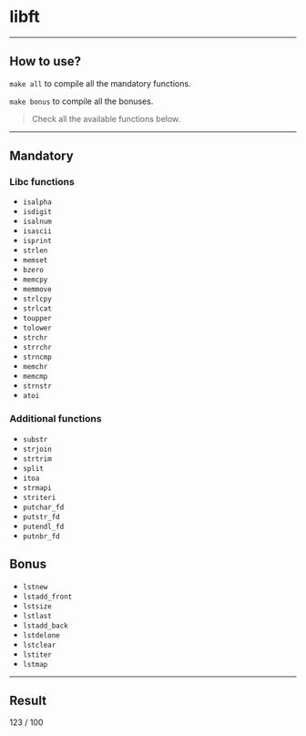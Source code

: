 # libft

---

## How to use?

`make all` to compile all the mandatory functions.

`make bonus` to compile all the bonuses.

> Check all the available functions below.

---

## Mandatory

### Libc functions

- `isalpha`
- `isdigit`
- `isalnum`
- `isascii`
- `isprint`
- `strlen`
- `memset`
- `bzero`
- `memcpy`
- `memmove`
- `strlcpy`
- `strlcat`
- `toupper`
- `tolower`
- `strchr`
- `strrchr`
- `strncmp`
- `memchr`
- `memcmp`
- `strnstr`
- `atoi`

### Additional functions

- `substr`
- `strjoin`
- `strtrim`
- `split`
- `itoa`
- `strmapi`
- `striteri`
- `putchar_fd`
- `putstr_fd`
- `putendl_fd`
- `putnbr_fd`

## Bonus

- `lstnew`
- `lstadd_front`
- `lstsize`
- `lstlast`
- `lstadd_back`
- `lstdelone`
- `lstclear`
- `lstiter`
- `lstmap`

---

## Result

123 / 100

